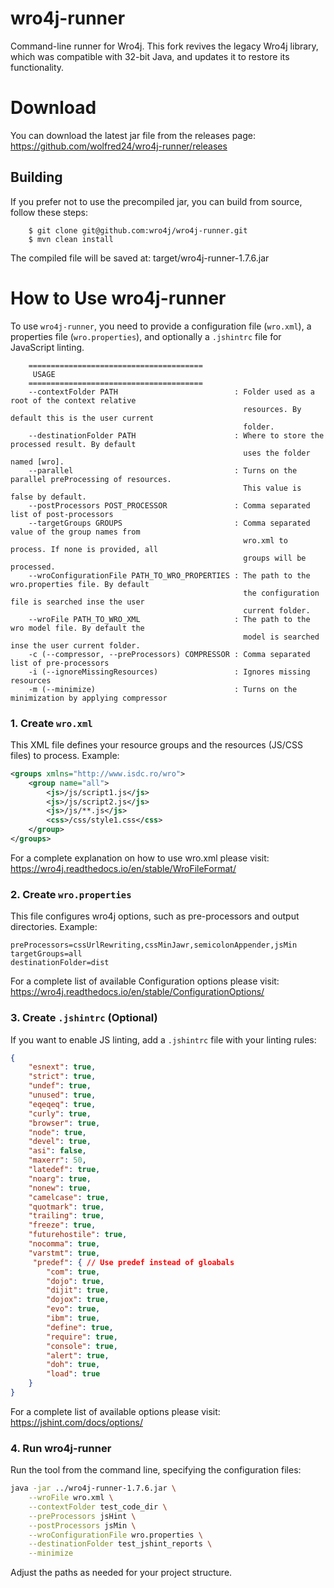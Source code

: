 # wro4j-runner


Command-line runner for Wro4j. This fork revives the legacy Wro4j library, which was compatible with 32-bit Java, and updates it to restore its functionality.

# Download

You can download the latest jar file from the releases page:
https://github.com/wolfred24/wro4j-runner/releases

## Building
If you prefer not to use the precompiled jar, you can build from source, follow these steps:
```
    $ git clone git@github.com:wro4j/wro4j-runner.git
    $ mvn clean install
```

The compiled file will be saved at:
    target/wro4j-runner-1.7.6.jar

# How to Use wro4j-runner

To use `wro4j-runner`, you need to provide a configuration file (`wro.xml`), a properties file (`wro.properties`), and optionally a `.jshintrc` file for JavaScript linting.

```
    =======================================
     USAGE
    =======================================
    --contextFolder PATH                          : Folder used as a root of the context relative
                                                    resources. By default this is the user current
                                                    folder.
    --destinationFolder PATH                      : Where to store the processed result. By default
                                                    uses the folder named [wro].
    --parallel                                    : Turns on the parallel preProcessing of resources.
                                                    This value is false by default.
    --postProcessors POST_PROCESSOR               : Comma separated list of post-processors
    --targetGroups GROUPS                         : Comma separated value of the group names from
                                                    wro.xml to process. If none is provided, all
                                                    groups will be processed.
    --wroConfigurationFile PATH_TO_WRO_PROPERTIES : The path to the wro.properties file. By default
                                                    the configuration file is searched inse the user
                                                    current folder.
    --wroFile PATH_TO_WRO_XML                     : The path to the wro model file. By default the
                                                    model is searched inse the user current folder.
    -c (--compressor, --preProcessors) COMPRESSOR : Comma separated list of pre-processors
    -i (--ignoreMissingResources)                 : Ignores missing resources
    -m (--minimize)                               : Turns on the minimization by applying compressor
```

### 1. Create `wro.xml`

This XML file defines your resource groups and the resources (JS/CSS files) to process. Example:

```xml
<groups xmlns="http://www.isdc.ro/wro">
    <group name="all">
        <js>/js/script1.js</js>
        <js>/js/script2.js</js>
        <js>/js/**.js</js> 
        <css>/css/style1.css</css>
    </group>
</groups>
```

For a complete explanation on how to use wro.xml please visit:
https://wro4j.readthedocs.io/en/stable/WroFileFormat/

### 2. Create `wro.properties`

This file configures wro4j options, such as pre-processors and output directories. Example:

```properties
preProcessors=cssUrlRewriting,cssMinJawr,semicolonAppender,jsMin
targetGroups=all
destinationFolder=dist
```

For a complete list of available Configuration options please visit:
https://wro4j.readthedocs.io/en/stable/ConfigurationOptions/

### 3. Create `.jshintrc` (Optional)

If you want to enable JS linting, add a `.jshintrc` file with your linting rules:

```json
{
    "esnext": true,
    "strict": true,
    "undef": true,
    "unused": true,
    "eqeqeq": true,
    "curly": true,
    "browser": true,
    "node": true,
    "devel": true,
    "asi": false,
    "maxerr": 50,
    "latedef": true,
    "noarg": true,
    "nonew": true,
    "camelcase": true,
    "quotmark": true,
    "trailing": true,
    "freeze": true,
    "futurehostile": true,
    "nocomma": true,
    "varstmt": true,
     "predef": { // Use predef instead of gloabals
        "com": true,
        "dojo": true,
        "dijit": true,
        "dojox": true,
        "evo": true,
        "ibm": true,
        "define": true,
        "require": true,
        "console": true,
        "alert": true,
        "doh": true,
        "load": true
    }
}
```

For a complete list of available options please visit:
https://jshint.com/docs/options/

### 4. Run wro4j-runner

Run the tool from the command line, specifying the configuration files:

```sh
java -jar ../wro4j-runner-1.7.6.jar \
    --wroFile wro.xml \
    --contextFolder test_code_dir \
    --preProcessors jsHint \
    --postProcessors jsMin \
    --wroConfigurationFile wro.properties \
    --destinationFolder test_jshint_reports \
    --minimize
```

Adjust the paths as needed for your project structure.

